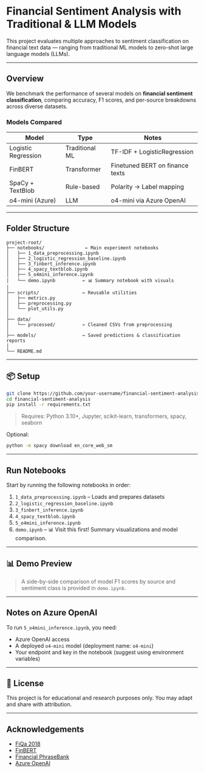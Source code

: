 # Financial Sentiment Analysis with Traditional & LLM Models

This project evaluates multiple approaches to sentiment classification on financial text data — ranging from traditional ML models to zero-shot large language models (LLMs).

---

## Overview

We benchmark the performance of several models on **financial sentiment classification**, comparing accuracy, F1 scores, and per-source breakdowns across diverse datasets.

### Models Compared

| Model               | Type           | Notes                           |
| ------------------- | -------------- | ------------------------------- |
| Logistic Regression | Traditional ML | TF-IDF + LogisticRegression     |
| FinBERT             | Transformer    | Finetuned BERT on finance texts |
| SpaCy + TextBlob    | Rule-based     | Polarity → Label mapping        |
| o4-mini (Azure)     | LLM            | o4-mini via Azure OpenAI        |

---

## Folder Structure

```
project-root/
├── notebooks/               ← Main experiment notebooks
│   ├── 1_data_preprocessing.ipynb
│   ├── 2_logistic_regression_baseline.ipynb
│   ├── 3_finbert_inference.ipynb
│   ├── 4_spacy_textblob.ipynb
│   ├── 5_o4mini_inference.ipynb
│   └── demo.ipynb          ← 📊 Summary notebook with visuals
│
├── scripts/                ← Reusable utilities
│   ├── metrics.py
│   ├── preprocessing.py
│   └── plot_utils.py
│
├── data/
│   └── processed/          ← Cleaned CSVs from preprocessing
│
├── models/                 ← Saved predictions & classification reports
│
└── README.md
```

---

## 📦 Setup

```bash
git clone https://github.com/your-username/financial-sentiment-analysis.git
cd financial-sentiment-analysis
pip install -r requirements.txt
```

> Requires: Python 3.10+, Jupyter, scikit-learn, transformers, spacy, seaborn

Optional:

```bash
python -m spacy download en_core_web_sm
```

---

## Run Notebooks

Start by running the following notebooks in order:

1. `1_data_preprocessing.ipynb` – Loads and prepares datasets
2. `2_logistic_regression_baseline.ipynb`
3. `3_finbert_inference.ipynb`
4. `4_spacy_textblob.ipynb`
5. `5_o4mini_inference.ipynb`
6. `demo.ipynb` – 📊 Visit this first! Summary visualizations and model comparison.

---

## 📊 Demo Preview

<!-- <img src="https://user-images.githubusercontent.com/demo-placeholder.png" width="600"> -->

> A side-by-side comparison of model F1 scores by source and sentiment class is provided in `demo.ipynb`.

---

## Notes on Azure OpenAI

To run `5_o4mini_inference.ipynb`, you need:

-   Azure OpenAI access
-   A deployed `o4-mini` model (deployment name: `o4-mini`)
-   Your endpoint and key in the notebook (suggest using environment variables)

---

## 📜 License

This project is for educational and research purposes only. You may adapt and share with attribution.

---

## Acknowledgements

-   [FiQa 2018](https://huggingface.co/datasets/pauri32/fiqa-2018)
-   [FinBERT](https://huggingface.co/ProsusAI/finbert)
-   [Financial PhraseBank](https://huggingface.co/datasets/takala/financial_phrasebank)
-   [Azure OpenAI](https://learn.microsoft.com/en-us/azure/cognitive-services/openai/)
